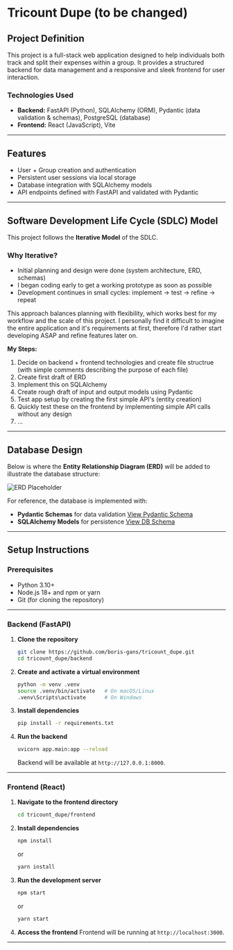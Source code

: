 # Tricount Dupe (to be changed)

## Project Definition
This project is a full-stack web application designed to help individuals both track and split their expenses within a group. It provides a structured backend for data management and a responsive and sleek frontend for user interaction.

### Technologies Used
- **Backend:** FastAPI (Python), SQLAlchemy (ORM), Pydantic (data validation & schemas), PostgreSQL (database)  
- **Frontend:** React (JavaScript), Vite
<!-- - **Other Tools:** ERD for database design, Local Storage for persisting user data   -->

---

## Features
- User + Group creation and authentication  
- Persistent user sessions via local storage  
- Database integration with SQLAlchemy models  
- API endpoints defined with FastAPI and validated with Pydantic  
<!-- - (More features will be expanded here in the future…)   -->

---

## Software Development Life Cycle (SDLC) Model
This project follows the **Iterative Model** of the SDLC.  

### Why Iterative?
- Initial planning and design were done (system architecture, ERD, schemas)
- I began coding early to get a working prototype as soon as possible
- Development continues in small cycles: implement → test → refine → repeat

This approach balances planning with flexibility, which works best for my workflow and the scale of this project. I personally find it difficult to imagine the entire application and it's requirements at first, therefore I'd rather start developing ASAP and refine features later on.

**My Steps:**
1. Decide on backend + frontend technologies and create file structrue (with simple comments describing the purpose of each file)
2. Create first draft of ERD
3. Implement this on SQLAlchemy
4. Create rough draft of input and output models using Pydantic
5. Test app setup by creating the first simple API's (entity creation)
6. Quickly test these on the frontend by implementing simple API calls without any design
7. ...

---

## Database Design
Below is where the **Entity Relationship Diagram (ERD)** will be added to illustrate the database structure:

![ERD Placeholder](./docs/erd.png)

For reference, the database is implemented with:
- **Pydantic Schemas** for data validation [View Pydantic Schema](./backend/app/db/schemas.py)
- **SQLAlchemy Models** for persistence [View DB Schema](./backend/app/db/models.py)

---

## Setup Instructions

### Prerequisites
- Python 3.10+  
- Node.js 18+ and npm or yarn  
- Git (for cloning the repository)  

---

### Backend (FastAPI)

1. **Clone the repository**  
   ```bash
   git clone https://github.com/boris-gans/tricount_dupe.git
   cd tricount_dupe/backend
    ```

2. **Create and activate a virtual environment**
   ```bash
   python -m venv .venv
   source .venv/bin/activate   # On macOS/Linux
   .venv\Scripts\activate      # On Windows
    ```

3. **Install dependencies**
   ```bash
   pip install -r requirements.txt
   ```

4. **Run the backend**
   ```bash
   uvicorn app.main:app --reload
   ```

   Backend will be available at `http://127.0.0.1:8000`.


---

### Frontend (React)

1. **Navigate to the frontend directory**

   ```bash
   cd tricount_dupe/frontend
   ```

2. **Install dependencies**

   ```bash
   npm install
   ```

   or

   ```bash
   yarn install
   ```

3. **Run the development server**

   ```bash
   npm start
   ```

   or

   ```bash
   yarn start
   ```

4. **Access the frontend**
   Frontend will be running at `http://localhost:3000`.


---